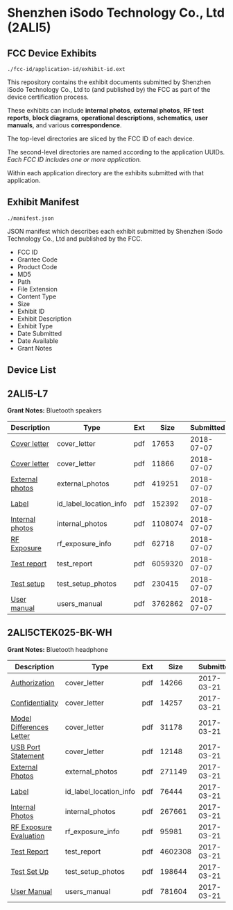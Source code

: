 # Shenzhen iSodo Technology Co., Ltd (2ALI5)
## FCC Device Exhibits

```
./fcc-id/application-id/exhibit-id.ext
```

This repository contains the exhibit documents submitted by Shenzhen iSodo Technology Co., Ltd to (and published by) the FCC as part of the device certification process.

These exhibits can include **internal photos**, **external photos**, **RF test reports**, **block diagrams**, **operational descriptions**, **schematics**, **user manuals**, and various **correspondence**.

The top-level directories are sliced by the FCC ID of each device.

The second-level directories are named according to the application UUIDs. *Each FCC ID includes one or more application.*

Within each application directory are the exhibits submitted with that application. 

## Exhibit Manifest

```
./manifest.json
```

JSON manifest which describes each exhibit submitted by Shenzhen iSodo Technology Co., Ltd and published by the FCC.

- FCC ID
- Grantee Code
- Product Code
- MD5
- Path
- File Extension
- Content Type
- Size
- Exhibit ID
- Exhibit Description
- Exhibit Type
- Date Submitted
- Date Available
- Grant Notes

## Device List
## 2ALI5-L7
**Grant Notes:** Bluetooth speakers

| Description | Type | Ext | Size | Submitted | Available |
| ----------- | ---- | --- | ---- | --------- | --------- |
| [Cover letter](2ALI5-L7/2815bdca710b8067162bd4511eb7219d/3915857.pdf) | cover_letter | pdf | 17653 | 2018-07-07 | 2018-07-07 |
| [Cover letter](2ALI5-L7/2815bdca710b8067162bd4511eb7219d/3915858.pdf) | cover_letter | pdf | 11866 | 2018-07-07 | 2018-07-07 |
| [External photos](2ALI5-L7/2815bdca710b8067162bd4511eb7219d/3915859.pdf) | external_photos | pdf | 419251 | 2018-07-07 | 2018-07-07 |
| [Label](2ALI5-L7/2815bdca710b8067162bd4511eb7219d/3915860.pdf) | id_label_location_info | pdf | 152392 | 2018-07-07 | 2018-07-07 |
| [Internal photos](2ALI5-L7/2815bdca710b8067162bd4511eb7219d/3915861.pdf) | internal_photos | pdf | 1108074 | 2018-07-07 | 2018-07-07 |
| [RF Exposure](2ALI5-L7/2815bdca710b8067162bd4511eb7219d/3915863.pdf) | rf_exposure_info | pdf | 62718 | 2018-07-07 | 2018-07-07 |
| [Test report](2ALI5-L7/2815bdca710b8067162bd4511eb7219d/3915865.pdf) | test_report | pdf | 6059320 | 2018-07-07 | 2018-07-07 |
| [Test setup](2ALI5-L7/2815bdca710b8067162bd4511eb7219d/3915866.pdf) | test_setup_photos | pdf | 230415 | 2018-07-07 | 2018-07-07 |
| [User manual](2ALI5-L7/2815bdca710b8067162bd4511eb7219d/3915867.pdf) | users_manual | pdf | 3762862 | 2018-07-07 | 2018-07-07 |
## 2ALI5CTEK025-BK-WH
**Grant Notes:** Bluetooth headphone

| Description | Type | Ext | Size | Submitted | Available |
| ----------- | ---- | --- | ---- | --------- | --------- |
| [Authorization](2ALI5CTEK025-BK-WH/d886fef76b293562a6205b793a95c1b6/3326076.pdf) | cover_letter | pdf | 14266 | 2017-03-21 | 2017-03-26 |
| [Confidentiality](2ALI5CTEK025-BK-WH/d886fef76b293562a6205b793a95c1b6/3326077.pdf) | cover_letter | pdf | 14257 | 2017-03-21 | 2017-03-26 |
| [Model Differences Letter](2ALI5CTEK025-BK-WH/d886fef76b293562a6205b793a95c1b6/3326078.pdf) | cover_letter | pdf | 31178 | 2017-03-21 | 2017-03-26 |
| [USB Port Statement](2ALI5CTEK025-BK-WH/d886fef76b293562a6205b793a95c1b6/3326079.pdf) | cover_letter | pdf | 12148 | 2017-03-21 | 2017-03-26 |
| [External Photos](2ALI5CTEK025-BK-WH/d886fef76b293562a6205b793a95c1b6/3326080.pdf) | external_photos | pdf | 271149 | 2017-03-21 | 2017-03-26 |
| [Label](2ALI5CTEK025-BK-WH/d886fef76b293562a6205b793a95c1b6/3326082.pdf) | id_label_location_info | pdf | 76444 | 2017-03-21 | 2017-03-26 |
| [Internal Photos](2ALI5CTEK025-BK-WH/d886fef76b293562a6205b793a95c1b6/3326081.pdf) | internal_photos | pdf | 267661 | 2017-03-21 | 2017-03-26 |
| [RF Exposure Evaluation](2ALI5CTEK025-BK-WH/d886fef76b293562a6205b793a95c1b6/3326087.pdf) | rf_exposure_info | pdf | 95981 | 2017-03-21 | 2017-03-26 |
| [Test Report](2ALI5CTEK025-BK-WH/d886fef76b293562a6205b793a95c1b6/3326086.pdf) | test_report | pdf | 4602308 | 2017-03-21 | 2017-03-26 |
| [Test Set Up](2ALI5CTEK025-BK-WH/d886fef76b293562a6205b793a95c1b6/3326085.pdf) | test_setup_photos | pdf | 198644 | 2017-03-21 | 2017-03-26 |
| [User Manual](2ALI5CTEK025-BK-WH/d886fef76b293562a6205b793a95c1b6/3326092.pdf) | users_manual | pdf | 781604 | 2017-03-21 | 2017-03-26 |
